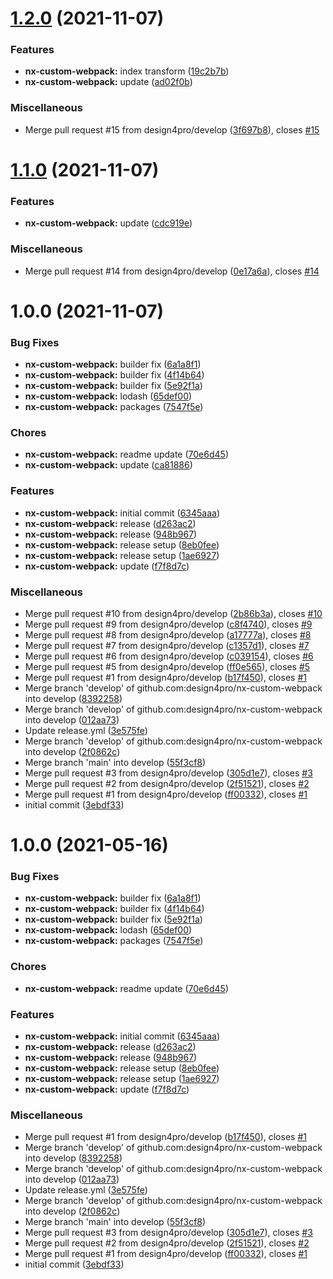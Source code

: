 # [1.2.0](https://github.com/design4pro/nx/compare/nx-custom-webpack/v1.1.0...nx-custom-webpack/v1.2.0) (2021-11-07)

### Features

- **nx-custom-webpack:** index transform ([19c2b7b](https://github.com/design4pro/nx/commit/19c2b7b3ed0956ffcffd4d07df793325e793d00c))
- **nx-custom-webpack:** update ([ad02f0b](https://github.com/design4pro/nx/commit/ad02f0b8869e0cdb386bc9bba895595d800a64b4))

### Miscellaneous

- Merge pull request #15 from design4pro/develop ([3f697b8](https://github.com/design4pro/nx/commit/3f697b8db8c2eadfdb13f123cc1e15f68d420bc7)), closes [#15](https://github.com/design4pro/nx/issues/15)

# [1.1.0](https://github.com/design4pro/nx/compare/nx-custom-webpack/v1.0.0...nx-custom-webpack/v1.1.0) (2021-11-07)

### Features

- **nx-custom-webpack:** update ([cdc919e](https://github.com/design4pro/nx/commit/cdc919e1db1368028d6771a9f59b9912a7d939c5))

### Miscellaneous

- Merge pull request #14 from design4pro/develop ([0e17a6a](https://github.com/design4pro/nx/commit/0e17a6a28afdf55c10aabf98a75a0c652e2a8056)), closes [#14](https://github.com/design4pro/nx/issues/14)

# 1.0.0 (2021-11-07)

### Bug Fixes

- **nx-custom-webpack:** builder fix ([6a1a8f1](https://github.com/design4pro/nx/commit/6a1a8f1c483522db147b4fc4838f8c52990ddbfb))
- **nx-custom-webpack:** builder fix ([4f14b64](https://github.com/design4pro/nx/commit/4f14b64ba2e22fabc68a72f8d8d258fef5ec0154))
- **nx-custom-webpack:** builder fix ([5e92f1a](https://github.com/design4pro/nx/commit/5e92f1a4b0229c101ec8bf0703b9fbfe040fb5fa))
- **nx-custom-webpack:** lodash ([65def00](https://github.com/design4pro/nx/commit/65def0005890500d02e8fbd9b72b912fa0292943))
- **nx-custom-webpack:** packages ([7547f5e](https://github.com/design4pro/nx/commit/7547f5eaa1aa77e15074742a67d69d507b09db5f))

### Chores

- **nx-custom-webpack:** readme update ([70e6d45](https://github.com/design4pro/nx/commit/70e6d45b6aef4172d74f6ca752a15c4652e590c4))
- **nx-custom-webpack:** update ([ca81886](https://github.com/design4pro/nx/commit/ca81886af347516ee314ead28745c2f2bb6b458e))

### Features

- **nx-custom-webpack:** initial commit ([6345aaa](https://github.com/design4pro/nx/commit/6345aaa66437b791f8e140bf633a538278c6fcdc))
- **nx-custom-webpack:** release ([d263ac2](https://github.com/design4pro/nx/commit/d263ac2c6964713ba8e0c046c4aac43eb7f98b0f))
- **nx-custom-webpack:** release ([948b967](https://github.com/design4pro/nx/commit/948b96730dc37ff65c44ddccbde6685b19ecafe6))
- **nx-custom-webpack:** release setup ([8eb0fee](https://github.com/design4pro/nx/commit/8eb0fee8d669f0fb15107f0b4de16360cf0ef504))
- **nx-custom-webpack:** release setup ([1ae6927](https://github.com/design4pro/nx/commit/1ae6927572ca0e63d8458a6236cb488dc407a754))
- **nx-custom-webpack:** update ([f7f8d7c](https://github.com/design4pro/nx/commit/f7f8d7c2df97335f81b633c274007b93f837da90))

### Miscellaneous

- Merge pull request #10 from design4pro/develop ([2b86b3a](https://github.com/design4pro/nx/commit/2b86b3a6cebd638fcc7432b0e3c49794332a871a)), closes [#10](https://github.com/design4pro/nx/issues/10)
- Merge pull request #9 from design4pro/develop ([c8f4740](https://github.com/design4pro/nx/commit/c8f47400faef5686c1fe98d31bf9100b387c8e24)), closes [#9](https://github.com/design4pro/nx/issues/9)
- Merge pull request #8 from design4pro/develop ([a17777a](https://github.com/design4pro/nx/commit/a17777a08e808f0d5bfd3e9c19c3c148427963cc)), closes [#8](https://github.com/design4pro/nx/issues/8)
- Merge pull request #7 from design4pro/develop ([c1357d1](https://github.com/design4pro/nx/commit/c1357d15cca8112f99b0890be1a45a4caedbd4e1)), closes [#7](https://github.com/design4pro/nx/issues/7)
- Merge pull request #6 from design4pro/develop ([c039154](https://github.com/design4pro/nx/commit/c039154d646d9208146fec9c36df6a737f478c9c)), closes [#6](https://github.com/design4pro/nx/issues/6)
- Merge pull request #5 from design4pro/develop ([ff0e565](https://github.com/design4pro/nx/commit/ff0e565896789696220106ee032b63aa0b5bd073)), closes [#5](https://github.com/design4pro/nx/issues/5)
- Merge pull request #1 from design4pro/develop ([b17f450](https://github.com/design4pro/nx/commit/b17f450f5c9ce953aa98eecb36007de1bfdd3215)), closes [#1](https://github.com/design4pro/nx/issues/1)
- Merge branch 'develop' of github.com:design4pro/nx-custom-webpack into develop ([8392258](https://github.com/design4pro/nx/commit/839225881c486f980444b701ca44a81f3c0416ea))
- Merge branch 'develop' of github.com:design4pro/nx-custom-webpack into develop ([012aa73](https://github.com/design4pro/nx/commit/012aa73e0562d29c02d4c5aaaa3da676c56110ef))
- Update release.yml ([3e575fe](https://github.com/design4pro/nx/commit/3e575febf5652f760dca18bedb7b8726852c9e75))
- Merge branch 'develop' of github.com:design4pro/nx-custom-webpack into develop ([2f0862c](https://github.com/design4pro/nx/commit/2f0862c45ae765e122f65bc37aef008f6f332921))
- Merge branch 'main' into develop ([55f3cf8](https://github.com/design4pro/nx/commit/55f3cf8e6432af9e777107f900de371ced5bbae5))
- Merge pull request #3 from design4pro/develop ([305d1e7](https://github.com/design4pro/nx/commit/305d1e756c57eeb71e2709a04849236926f8ba58)), closes [#3](https://github.com/design4pro/nx/issues/3)
- Merge pull request #2 from design4pro/develop ([2f51521](https://github.com/design4pro/nx/commit/2f51521673f0af573a3c49540dd7dfe4e9d687e5)), closes [#2](https://github.com/design4pro/nx/issues/2)
- Merge pull request #1 from design4pro/develop ([ff00332](https://github.com/design4pro/nx/commit/ff00332a8d49092a74c188d8be328a553308a172)), closes [#1](https://github.com/design4pro/nx/issues/1)
- initial commit ([3ebdf33](https://github.com/design4pro/nx/commit/3ebdf332d76b43da6ace33909d0df6f3f78d9552))

# 1.0.0 (2021-05-16)

### Bug Fixes

- **nx-custom-webpack:** builder fix ([6a1a8f1](https://github.com/design4pro/nx/commit/6a1a8f1c483522db147b4fc4838f8c52990ddbfb))
- **nx-custom-webpack:** builder fix ([4f14b64](https://github.com/design4pro/nx/commit/4f14b64ba2e22fabc68a72f8d8d258fef5ec0154))
- **nx-custom-webpack:** builder fix ([5e92f1a](https://github.com/design4pro/nx/commit/5e92f1a4b0229c101ec8bf0703b9fbfe040fb5fa))
- **nx-custom-webpack:** lodash ([65def00](https://github.com/design4pro/nx/commit/65def0005890500d02e8fbd9b72b912fa0292943))
- **nx-custom-webpack:** packages ([7547f5e](https://github.com/design4pro/nx/commit/7547f5eaa1aa77e15074742a67d69d507b09db5f))

### Chores

- **nx-custom-webpack:** readme update ([70e6d45](https://github.com/design4pro/nx/commit/70e6d45b6aef4172d74f6ca752a15c4652e590c4))

### Features

- **nx-custom-webpack:** initial commit ([6345aaa](https://github.com/design4pro/nx/commit/6345aaa66437b791f8e140bf633a538278c6fcdc))
- **nx-custom-webpack:** release ([d263ac2](https://github.com/design4pro/nx/commit/d263ac2c6964713ba8e0c046c4aac43eb7f98b0f))
- **nx-custom-webpack:** release ([948b967](https://github.com/design4pro/nx/commit/948b96730dc37ff65c44ddccbde6685b19ecafe6))
- **nx-custom-webpack:** release setup ([8eb0fee](https://github.com/design4pro/nx/commit/8eb0fee8d669f0fb15107f0b4de16360cf0ef504))
- **nx-custom-webpack:** release setup ([1ae6927](https://github.com/design4pro/nx/commit/1ae6927572ca0e63d8458a6236cb488dc407a754))
- **nx-custom-webpack:** update ([f7f8d7c](https://github.com/design4pro/nx/commit/f7f8d7c2df97335f81b633c274007b93f837da90))

### Miscellaneous

- Merge pull request #1 from design4pro/develop ([b17f450](https://github.com/design4pro/nx/commit/b17f450f5c9ce953aa98eecb36007de1bfdd3215)), closes [#1](https://github.com/design4pro/nx/issues/1)
- Merge branch 'develop' of github.com:design4pro/nx-custom-webpack into develop ([8392258](https://github.com/design4pro/nx/commit/839225881c486f980444b701ca44a81f3c0416ea))
- Merge branch 'develop' of github.com:design4pro/nx-custom-webpack into develop ([012aa73](https://github.com/design4pro/nx/commit/012aa73e0562d29c02d4c5aaaa3da676c56110ef))
- Update release.yml ([3e575fe](https://github.com/design4pro/nx/commit/3e575febf5652f760dca18bedb7b8726852c9e75))
- Merge branch 'develop' of github.com:design4pro/nx-custom-webpack into develop ([2f0862c](https://github.com/design4pro/nx/commit/2f0862c45ae765e122f65bc37aef008f6f332921))
- Merge branch 'main' into develop ([55f3cf8](https://github.com/design4pro/nx/commit/55f3cf8e6432af9e777107f900de371ced5bbae5))
- Merge pull request #3 from design4pro/develop ([305d1e7](https://github.com/design4pro/nx/commit/305d1e756c57eeb71e2709a04849236926f8ba58)), closes [#3](https://github.com/design4pro/nx/issues/3)
- Merge pull request #2 from design4pro/develop ([2f51521](https://github.com/design4pro/nx/commit/2f51521673f0af573a3c49540dd7dfe4e9d687e5)), closes [#2](https://github.com/design4pro/nx/issues/2)
- Merge pull request #1 from design4pro/develop ([ff00332](https://github.com/design4pro/nx/commit/ff00332a8d49092a74c188d8be328a553308a172)), closes [#1](https://github.com/design4pro/nx/issues/1)
- initial commit ([3ebdf33](https://github.com/design4pro/nx/commit/3ebdf332d76b43da6ace33909d0df6f3f78d9552))
